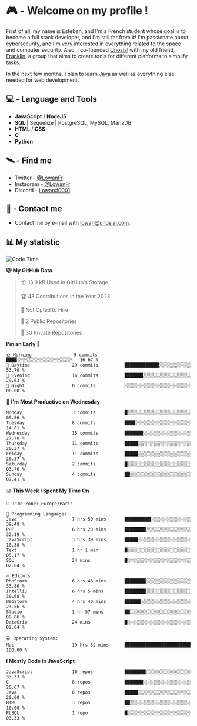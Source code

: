 # 🎮 - Welcome on my profile !
First of all, my name is Esteban, and I'm a French student whose goal is to become a full stack developer, and I'm still far from it!
I'm passionate about cybersecurity, and I'm very interested in everything related to the space and computer security.
Also, I co-founded [Unosial](https://github.com/Unosial) with my old friend, [Franklin](https://github.com/AbaFranklin/), a group that aims to create tools for different platforms to simplify tasks. 

In the next few months, I plan to learn [Java](https://www.java.com/) as well as everything else needed for web development.




## 💻 - Language and Tools
- **JavaScript** / **NodeJS**
- **SQL** | Sequelize | PostgreSQL, MySQL, MariaDB
- **HTML** / **CSS**
- **C**
- **Python**

## 🛰️ - Find me

 - Twitter - [@LowanFr](https://twitter.com/LowanFr/)
 - Instagram - [@LowanFr](https://instagram.com/LowanFr)
 - Discord -  [Lowan#0001](https://unosial.bio/Lowan)
 
## 📡 - Contact me
 - Contact me by e-mail with [lowan@unosial.com](mailto:lowan@unosial.com).

## 📊 My statistic
<!--START_SECTION:waka-->
![Code Time](http://img.shields.io/badge/Code%20Time-665%20hrs%203%20mins-blue)

**🐱 My GitHub Data** 

> 📦 13.9 kB Used in GitHub's Storage 
 > 
> 🏆 43 Contributions in the Year 2023
 > 
> 🚫 Not Opted to Hire
 > 
> 📜 2 Public Repositories 
 > 
> 🔑 30 Private Repositories 
 > 
**I'm an Early 🐤** 

```text
🌞 Morning                9 commits           ████░░░░░░░░░░░░░░░░░░░░░   16.67 % 
🌆 Daytime                29 commits          █████████████░░░░░░░░░░░░   53.70 % 
🌃 Evening                16 commits          ███████░░░░░░░░░░░░░░░░░░   29.63 % 
🌙 Night                  0 commits           ░░░░░░░░░░░░░░░░░░░░░░░░░   00.00 % 
```
📅 **I'm Most Productive on Wednesday** 

```text
Monday                   3 commits           █░░░░░░░░░░░░░░░░░░░░░░░░   05.56 % 
Tuesday                  8 commits           ████░░░░░░░░░░░░░░░░░░░░░   14.81 % 
Wednesday                15 commits          ███████░░░░░░░░░░░░░░░░░░   27.78 % 
Thursday                 11 commits          █████░░░░░░░░░░░░░░░░░░░░   20.37 % 
Friday                   11 commits          █████░░░░░░░░░░░░░░░░░░░░   20.37 % 
Saturday                 2 commits           █░░░░░░░░░░░░░░░░░░░░░░░░   03.70 % 
Sunday                   4 commits           ██░░░░░░░░░░░░░░░░░░░░░░░   07.41 % 
```


📊 **This Week I Spent My Time On** 

```text
🕑︎ Time Zone: Europe/Paris

💬 Programming Languages: 
Java                     7 hrs 50 mins       ██████████░░░░░░░░░░░░░░░   39.49 % 
PHP                      6 hrs 23 mins       ████████░░░░░░░░░░░░░░░░░   32.19 % 
JavaScript               3 hrs 39 mins       █████░░░░░░░░░░░░░░░░░░░░   18.38 % 
Text                     1 hr 1 min          █░░░░░░░░░░░░░░░░░░░░░░░░   05.17 % 
SQL                      24 mins             █░░░░░░░░░░░░░░░░░░░░░░░░   02.04 % 

🔥 Editors: 
PhpStorm                 6 hrs 43 mins       ████████░░░░░░░░░░░░░░░░░   33.86 % 
IntelliJ                 6 hrs 5 mins        ████████░░░░░░░░░░░░░░░░░   30.68 % 
WebStorm                 4 hrs 40 mins       ██████░░░░░░░░░░░░░░░░░░░   23.56 % 
Studio                   1 hr 57 mins        ██░░░░░░░░░░░░░░░░░░░░░░░   09.86 % 
DataGrip                 24 mins             █░░░░░░░░░░░░░░░░░░░░░░░░   02.04 % 

💻 Operating System: 
Mac                      19 hrs 52 mins      █████████████████████████   100.00 % 
```

**I Mostly Code in JavaScript** 

```text
JavaScript               10 repos            ████████░░░░░░░░░░░░░░░░░   33.33 % 
C                        8 repos             ███████░░░░░░░░░░░░░░░░░░   26.67 % 
Java                     6 repos             █████░░░░░░░░░░░░░░░░░░░░   20.00 % 
HTML                     3 repos             ██░░░░░░░░░░░░░░░░░░░░░░░   10.00 % 
PLSQL                    1 repo              █░░░░░░░░░░░░░░░░░░░░░░░░   03.33 % 
```




<!--END_SECTION:waka-->

